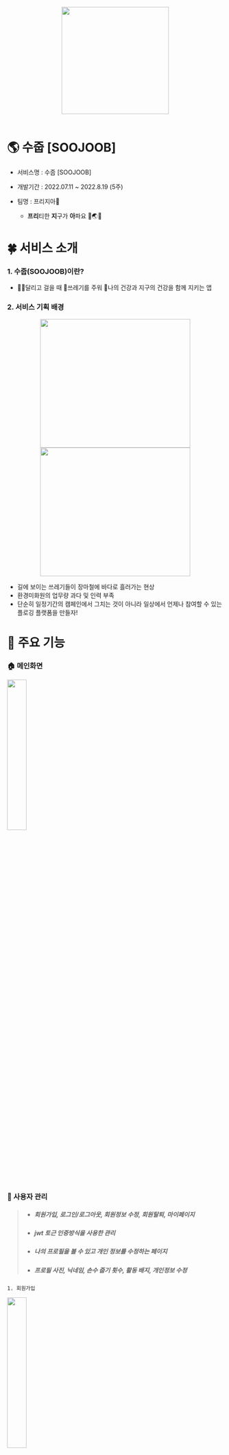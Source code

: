 <p align="center">
  <img width="250px;" src="./README/logo.png" />
<br/>  
<br/> 
</p>

# 🌎 수줍 [SOOJOOB]

- 서비스명 : 수줍 [SOOJOOB]
- 개발기간 : 2022.07.11 ~ 2022.8.19 (5주)
- 팀명 : 프리지아🌻

    - **프리**티한 **지**구가 **아**파요 🤎🌏😷 





# 🍀 서비스 소개

   ### 1. 수줍(SOOJOOB)이란?
   - 🏃‍♂️달리고 걸을 때 🍥쓰레기를 주워 💪나의 건강과 지구의 건강을 함께 지키는 앱

   ### 2. 서비스 기획 배경
<div align="center">
    <img height="300px" width="350px;" src="./README/trash2.png" />
    <img height="300px"width="350px;" src="./README/sweeper.png" />
</div>

   - 길에 보이는 쓰레기들이 장마철에 바다로 흘러가는 현상
   - 환경미화원의 업무량 과다 및 인력 부족
   - 단순히 일정기간의 캠페인에서 그치는 것이 아니라 일상에서 언제나 참여할 수 있는 플로깅 플랫폼을 만들자!





# 🌈 주요 기능
  ### 🏠 메인화면
<img src="./README/gif/home/homeStart.gif" width="30%">

  ### 👶 사용자 관리
> + ##### 회원가입, 로그인/로그아웃, 회원정보 수정, 회원탈퇴, 마이페이지
> + ##### jwt 토근 인증방식을 사용한 관리
> + ##### 나의 프로필을 볼 수 있고 개인 정보를 수정하는 페이지
> + ##### 프로필 사진, 닉네임, 손수 줍기 횟수, 활동 배지, 개인정보 수정
    1. 회원가입
  <img src="./README/gif/user/userSignUp.gif" width="30%">

    2. 로그인 / 로그아웃
<img src="./README/gif/user/userLogIn.gif" width="30%">
<img src="./README/gif/user/userLogout.gif" width="30%">

    3. 회원정보 수정 및 비밀번호 변경
<img src="./README/gif/user/userUpdateInfo.gif" width="30%">
<img src="./README/gif/user/userUpdatePassword.gif" width="30%">

    4. 회원탈퇴
<img src="./README/gif/user/userDelete.gif" width="30%">

    5. 마이페이지
<img src="./README/gif/myPage/myPage.gif" width="30%">
<img src="./README/gif/board/myBoard.gif" width="30%">
<br><br>


  ### 🌺 플로깅을 기록하고 공유
> + ##### 지도 기반으로 Plogging을 시작할 수 있는 페이지
> + ##### Google Map api를 활용해 현재 위치 표시 및 주변에 있는 화장실이나 쓰레기통 클러스팅 표시
> + ##### 플로깅한 경로를 트래킹하고 시간, km를 계산하여 제공
    1. 플로깅 기능
      - 쓰레기를 주울 때 카운팅
      - 주운 위치에 꽃이 피어나서 지도에 마킹
      - 지나간 길은 폴리라인으로 경로 확인 가능
    
  <img src="./README/gif/plogging/ploggingStart.gif" width="30%">
  <img src="./README/gif/plogging/ploggingEnd.gif" width="30%">
  <br><br>
  <img src="./README/gif/home/homeList.gif" width="30%">
  <img src="./README/gif/record/recordList.gif" width="30%">


    2. 주변 위치 정보 제공
      - 주변 쓰레기통 위치 정보 제공
      - 주변 화장실 위치 정보 제공
<img src="./README/gif/plogging/ploggingTrashcan.gif" width="30%">
<img src="./README/gif/plogging/ploggingToilet.gif" width="30%">

    3. SNS 사진 공유
      - 기록에는 마킹과 폴리라인이 된 지도 사진이 기본 연동
      - 필요 시 유저가 커스텀한 사진으로 변경 가능
      - SNS 공유 기능
<img src="./README/gif/sns.gif" width="30%">

### 🏆 경혐치 & 업적 배지! 랭킹시스템까지! 참여율 UP UP!!
> + ##### 특정조건을 달성하면 배지 획득 가능
> + ##### 배지를 클릭하면 달성 조건을 확인할 수 있는 페이지
> + ##### 플로깅 결과에 따른 유저 경험치(온도), 랭킹을 확인할 수 있는 페이지
> + ##### 목표 달성을 통한 동기부여 제공
    1. 온도 경험치 시스템
      - 활동 기록에 따라 온도 경첨치 산정
      - 36.5°C부터 100°C까지 열정이 불타요!
  <br><img src="./README/home.png" width="30%"><br>
    2. 업적 배지

      - 특정 조건이나 이스터에그 발견 시 얻을 수 있는 배지 시스템
      - 아직 획득하지 못한 배지를 노리고 도전하는 재미
<img src="./README/gif/myBadge/myBadge.gif" width="30%">
<img src="./README/gif/myBadge/myBadgeUnearned.gif" width="30%">

    3. 랭킹
      - 랭킹확인
<img src="./README/gif/rank/rank.gif" width="30%">

### 📝 게시글 작성
    1. 사진, 게시글 작성
<img src="./README/gif/board/boardWrite.gif" width="30%">

    2. 최신순, 많은 순
<img src="./README/gif/board/boardList.gif" width="30%">





# 💡 '수줍'하면 일어나는 기대효과!
   1. 성취감
   2. 운동효과
   3. 선한 영향력





# 🏃 향후 계획
   1. 쓰레기 분류 기능
   2. 헬스 API
   3. Wear OS 활용





# 💻 기술 스택
> ### Front-End : Kotlin 1.8, Retrofit, Firebase, Google Map API
> ### Back-End : Java 1.8, Spring Boot 2.6.1, JWT, Security, JPA
> ### Server : Ubuntu 20.04, AWS, EC2, Nginx, SSL인증서
> ### DB : MySQL 8.0.28
> ### 기획 : Figma, Notion, JIRA, GitLab, ERD Cloud





# 👨‍👩‍👧‍👦 팀원 역할
| 팀원 | 역할 | 직무 | 담당 업무 | 한 줄 소감|
| ------ | ------ | ------ |------ | ----- |
| 공통 | - | - | **JIRA 관리, Android, Retrofit, UI/UX, DB설계, 기능명세서** | - |
| 이재영 | 팀장 | Front-End | **Retrofit 총괄, 메인 페이지, 회원관리, 마이페이지<br>기타 : JIRA 총괄, UCC 촬영, PPT 자료 구성 및 발표** | 시간이 부족해서 기획했던 기능들을 마저 구현하지 못해 아쉽습니다. |
| 김다은 | 팀원 | Back-End | **BE: Security(jwt), 회원관리, 레코드, 플로깅, 랭킹, 배지로직<br>FE: 구글로그인, 토큰관리, 배지, 랭킹, proguard기능<br>기타 : 포팅메뉴얼, PPT 자료 구성 및 발표, 라이브 시연, UCC 촬영** | Spring과 Android와 많이 친해진거 같아요! |
| 박민진 | 팀원 | Back-End | **게시판, 날씨 API, 쓰레기통DB, 화장실DB** | 새로운 것을 배우면서 성장할 수 있는 경험이었습니다. |
| 박찬석 | 팀원 | Front-End | **메인 페이지, 회원관리, 마이페이지, 배지, Retrofit 싱글톤 <br>기타 : 디자인 총괄(모든 페이지), 라이브 시연, UCC 촬영 및 제작** | Kotlin과 친해질 수 있는 소중한 경험이었습니다. |
| 박한훈 | 팀원 | Front-End | **GoogleMapAPI(마커, 폴리라인, 현위치, 주소변환, 화장실/쓰레기통 클러스팅, 위치권한 설정), 지도캡처 후 저장 및 전송<br>기타 : 라이브 시연, UCC 촬영, 포팅메뉴얼, ReadMe.md 작성** | 모든 것이 처음이라 낯설었지만 후회없는 선택이었습니다. |
| 홍석현 | 팀원 | Back-End | **BE: Security(jwt), 배지, 서버 배포<br>FE: sns공유, 카메라 권한 설정, 지도캡처 후 저장 및 전송, 이미지 업로드, 플로깅 리스트<br>기타 : 라이브 시연, UCC 촬영 및 제작** | 다양한 기술스택을 경험할 수 있는 좋은 기회였습니다. |





# 📚 산출물
#### Git Lab 내 exec 폴더 참조  
#### [Notion] https://www.notion.so/d210/SSAFY-8d8771c733e7469e93c6bc9bb7c9efa3

#
